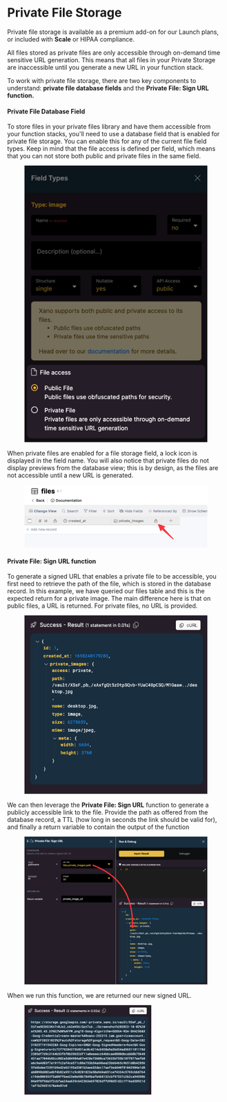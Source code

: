 # Private File Storage

Private file storage is available as a premium add-on for our Launch plans, or included with **Scale** or HIPAA compliance.

All files stored as private files are only accessible through on-demand time sensitive URL generation. This means that all files in your Private Storage are inaccessible until you generate a new URL in your function stack.

To work with private file storage, there are two key components to understand: **private file database fields** and the **Private File: Sign URL function.**

#### Private File Database Field

To store files in your private files library and have them accessible from your function stacks, you'll need to use a database field that is enabled for private file storage. You can enable this for any of the current file field types. Keep in mind that the file access is defined per field, which means that you can not store both public and private files in the same field.

<figure><img src="../.gitbook/assets/CleanShot 2023-10-25 at 08.19.10.png" alt=""><figcaption></figcaption></figure>

When private files are enabled for a file storage field, a lock icon is displayed in the field name. You will also notice that private files do not display previews from the database view; this is by design, as the files are not accessible until a new URL is generated.

<figure><img src="../.gitbook/assets/CleanShot 2023-10-25 at 08.21.58.png" alt=""><figcaption></figcaption></figure>

#### Private File: Sign URL function

To generate a signed URL that enables a private file to be accessible, you first need to retrieve the path of the file, which is stored in the database record. In this example, we have queried our files table and this is the expected return for a private image. The main difference here is that on public files, a URL is returned. For private files, no URL is provided.

<figure><img src="../.gitbook/assets/CleanShot 2023-10-25 at 13.59.21.png" alt="" width="444"><figcaption></figcaption></figure>

We can then leverage the **Private File: Sign URL** function to generate a publicly accessible link to the file. Provide the path as offered from the database record, a TTL (how long in seconds the link should be valid for), and finally a return variable to contain the output of the function

<figure><img src="../.gitbook/assets/CleanShot 2023-10-25 at 14.01.35.png" alt=""><figcaption></figcaption></figure>

When we run this function, we are returned our new signed URL.

<figure><img src="../.gitbook/assets/CleanShot 2023-10-25 at 14.16.58.png" alt="" width="294"><figcaption></figcaption></figure>
